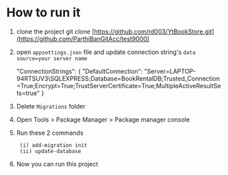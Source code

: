 # How to run it
1. clone the project
   git clone [https://github.com/rd003/YtBookStore.git](https://github.com/ParthiBanGitAcc/test9000)
2. open `appsettings.json` file and update connection string's `data source=your server name`
   
   "ConnectionStrings": {
  "DefaultConnection": "Server=LAPTOP-94RTSUV3\\SQLEXPRESS;Database=BookRentalDB;Trusted_Connection=True;Encrypt=True;TrustServerCertificate=True;MultipleActiveResultSets=true"
}
4. Delete `Migrations` folder
5. Open Tools > Package Manager > Package manager console
6. Run these 2 commands
    ```
     (i) add-migration init
     (ii) update-database
     ````
7. Now you can run this project
   
